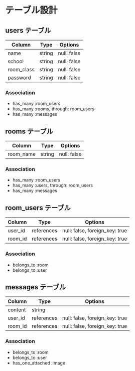 # テーブル設計

## users テーブル

| Column     | Type   | Options     |
| ---------- | ------ | ----------- |
| name       | string | null: false |
| school     | string | null: false |
| room_class | string | null: false |
| password   | string | null: false |

### Association

- has_many :room_users
- has_many :rooms, through: room_users
- has_many :messages

## rooms テーブル

| Column    | Type   | Options     |
| --------- | ------ | ----------- |
| room_name | string | null: false |

### Association

- has_many :room_users
- has_many :users, through: room_users
- has_many :messages

## room_users テーブル

| Column    | Type       | Options                        |
| --------- | ---------- | ------------------------------ |
| user_id   | references | null: false, foreign_key: true |
| room_id   | references | null: false, foreign_key: true |

### Association

- belongs_to :room
- belongs_to :user

## messages テーブル

| Column   | Type       | Options                        |
| -------- | ---------- | ------------------------------ |
| content  | string     |                                |
| user_id  | references | null: false, foreign_key: true |
| room_id  | references | null: false, foreign_key: true |

### Association

- belongs_to :room
- belongs_to :user
- has_one_attached :image
